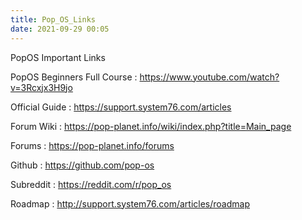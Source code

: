 ```yaml
---
title: Pop_OS_Links
date: 2021-09-29 00:05
---
```

PopOS Important Links


PopOS Beginners Full Course : https://www.youtube.com/watch?v=3Rcxjx3H9jo

Official Guide : https://support.system76.com/articles

Forum Wiki : https://pop-planet.info/wiki/index.php?title=Main_page

Forums : https://pop-planet.info/forums

Github : https://github.com/pop-os

Subreddit : https://reddit.com/r/pop_os

Roadmap : http://support.system76.com/articles/roadmap

